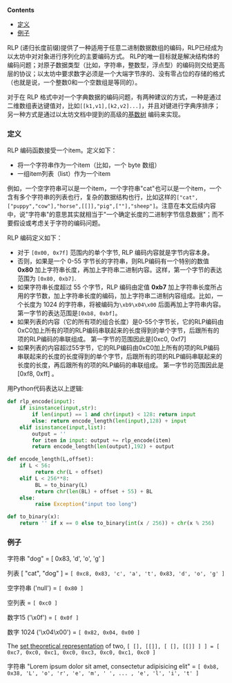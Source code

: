 <!-- START doctoc generated TOC please keep comment here to allow auto update -->
<!-- DON'T EDIT THIS SECTION, INSTEAD RE-RUN doctoc TO UPDATE -->
**Contents**

- [定义](#%E5%AE%9A%E4%B9%89)
- [例子](#%E4%BE%8B%E5%AD%90)

<!-- END doctoc generated TOC please keep comment here to allow auto update -->

RLP (递归长度前缀)提供了一种适用于任意二进制数据数组的编码，RLP已经成为以太坊中对对象进行序列化的主要编码方式。 RLP的唯一目标就是解决结构体的编码问题；对原子数据类型（比如，字符串，整数型，浮点型）的编码则交给更高层的协议；以太坊中要求数字必须是一个大端字节序的、没有零占位的存储的格式（也就是说，一个整数0和一个空数组是等同的）。

对于在 RLP 格式中对一个字典数据的编码问题，有两种建议的方式，一种是通过二维数组表达键值对，比如`[[k1,v1],[k2,v2]...]`，并且对键进行字典序排序；另一种方式是通过以太坊文档中提到的高级的[基数树](https://github.com/ethereum/wiki/wiki/Patricia-Tree) 编码来实现。

### 定义

RLP 编码函数接受一个item。定义如下：

* 将一个字符串作为一个item（比如，一个 byte 数组）
* 一组item列表（list）作为一个item

例如，一个空字符串可以是一个item，一个字符串"cat"也可以是一个item，一个含有多个字符串的列表也行，复杂的数据结构也行，比如这样的`["cat",["puppy","cow"],"horse",[[]],"pig",[""],"sheep"]`。注意在本文后续内容中，说"字符串"的意思其实就相当于"一个确定长度的二进制字节信息数据"；而不要假设或考虑关于字符的编码问题。

RLP 编码定义如下：

* 对于 `[0x00, 0x7f]` 范围内的单个字节, RLP 编码内容就是字节内容本身。
* 否则，如果是一个 0-55 字节长的字符串，则RLP编码有一个特别的数值 **0x80** 加上字符串长度，再加上字符串二进制内容。这样，第一个字节的表达范围为 `[0x80, 0xb7]`.
* 如果字符串长度超过 55 个字节，RLP 编码由定值 **0xb7** 加上字符串长度所占用的字节数，加上字符串长度的编码，加上字符串二进制内容组成。比如，一个长度为 1024 的字符串，将被编码为`\xb9\x04\x00` 后面再加上字符串内容。第一字节的表达范围是`[0xb8, 0xbf]`。
* 如果列表的内容（它的所有项的组合长度）是0-55个字节长，它的RLP编码由0xC0加上所有的项的RLP编码串联起来的长度得到的单个字节，后跟所有的项的RLP编码的串联组成。 第一字节的范围因此是[0xc0, 0xf7]
* 如果列表的内容超过55字节，它的RLP编码由0xC0加上所有的项的RLP编码串联起来的长度的长度得到的单个字节，后跟所有的项的RLP编码串联起来的长度的长度，再后跟所有的项的RLP编码的串联组成。 第一字节的范围因此是[0xf8, 0xff] 。

用Python代码表达以上逻辑:

```python
def rlp_encode(input):
    if isinstance(input,str):
        if len(input) == 1 and chr(input) < 128: return input
        else: return encode_length(len(input),128) + input
    elif isinstance(input,list):
        output = ''
        for item in input: output += rlp_encode(item)
        return encode_length(len(output),192) + output

def encode_length(L,offset):
    if L < 56:
         return chr(L + offset)
    elif L < 256**8:
         BL = to_binary(L)
         return chr(len(BL) + offset + 55) + BL
    else:
         raise Exception("input too long")

def to_binary(x):
    return '' if x == 0 else to_binary(int(x / 256)) + chr(x % 256)
```

### 例子

字符串 "dog" = [ 0x83, 'd', 'o', 'g' ]

列表 [ "cat", "dog" ] = `[ 0xc8, 0x83, 'c', 'a', 't', 0x83, 'd', 'o', 'g' ]`

空字符串 ('null') = `[ 0x80 ]`

空列表 = `[ 0xc0 ]`

数字15 ('\x0f') = `[ 0x0f ]`

数字 1024 ('\x04\x00') = `[ 0x82, 0x04, 0x00 ]`

The [set theoretical representation](http://en.wikipedia.org/wiki/Set-theoretic_definition_of_natural_numbers) of two, `[ [], [[]], [ [], [[]] ] ] = [ 0xc7, 0xc0, 0xc1, 0xc0, 0xc3, 0xc0, 0xc1, 0xc0 ]`

字符串 "Lorem ipsum dolor sit amet, consectetur adipisicing elit" = `[ 0xb8, 0x38, 'L', 'o', 'r', 'e', 'm', ' ', ... , 'e', 'l', 'i', 't' ]`
